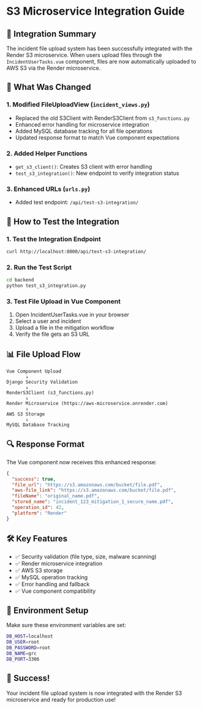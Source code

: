 # S3 Microservice Integration Guide

## 🎯 Integration Summary

The incident file upload system has been successfully integrated with the Render S3 microservice. When users upload files through the `IncidentUserTasks.vue` component, files are now automatically uploaded to AWS S3 via the Render microservice.

## 🔧 What Was Changed

### 1. Modified FileUploadView (`incident_views.py`)
- Replaced the old S3Client with RenderS3Client from `s3_functions.py`
- Enhanced error handling for microservice integration
- Added MySQL database tracking for all file operations
- Updated response format to match Vue component expectations

### 2. Added Helper Functions
- `get_s3_client()`: Creates S3 client with error handling
- `test_s3_integration()`: New endpoint to verify integration status

### 3. Enhanced URLs (`urls.py`)
- Added test endpoint: `/api/test-s3-integration/`

## 🚀 How to Test the Integration

### 1. Test the Integration Endpoint
```bash
curl http://localhost:8000/api/test-s3-integration/
```

### 2. Run the Test Script
```bash
cd backend
python test_s3_integration.py
```

### 3. Test File Upload in Vue Component
1. Open IncidentUserTasks.vue in your browser
2. Select a user and incident
3. Upload a file in the mitigation workflow
4. Verify the file gets an S3 URL

## 📊 File Upload Flow

```
Vue Component Upload
       ↓
Django Security Validation
       ↓
RenderS3Client (s3_functions.py)
       ↓
Render Microservice (https://aws-microservice.onrender.com)
       ↓
AWS S3 Storage
       ↓
MySQL Database Tracking
```

## 🔍 Response Format

The Vue component now receives this enhanced response:

```json
{
  "success": true,
  "file_url": "https://s3.amazonaws.com/bucket/file.pdf",
  "aws-file_link": "https://s3.amazonaws.com/bucket/file.pdf",
  "fileName": "original_name.pdf",
  "stored_name": "incident_123_mitigation_1_secure_name.pdf",
  "operation_id": 42,
  "platform": "Render"
}
```

## 🛠️ Key Features

- ✅ Security validation (file type, size, malware scanning)
- ✅ Render microservice integration
- ✅ AWS S3 storage
- ✅ MySQL operation tracking
- ✅ Error handling and fallback
- ✅ Vue component compatibility

## 🔧 Environment Setup

Make sure these environment variables are set:
```bash
DB_HOST=localhost
DB_USER=root
DB_PASSWORD=root
DB_NAME=grc
DB_PORT=3306
```

## 🎉 Success!

Your incident file upload system is now integrated with the Render S3 microservice and ready for production use! 